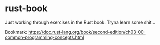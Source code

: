 # rust-book
Just working through exercises in the Rust book. Tryna learn some shit...

Bookmark: https://doc.rust-lang.org/book/second-edition/ch03-00-common-programming-concepts.html
